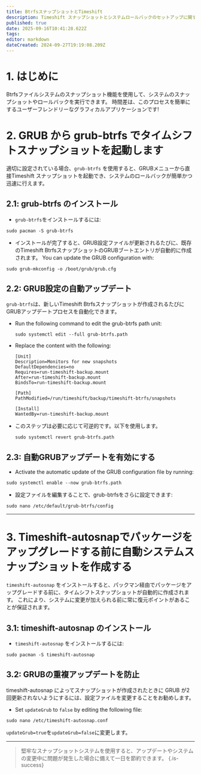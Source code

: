```yaml
---
title: BtrfsスナップショットとTimeshift
description: Timeshift スナップショットとシステムロールバックのセットアップに関する包括的なガイド
published: true
date: 2025-09-16T10:41:28.622Z
tags:
editor: markdown
dateCreated: 2024-09-27T19:19:08.209Z
---
```


# 1. はじめに

Btrfsファイルシステムのスナップショット機能を使用して、システムのスナップショットやロールバックを実行できます。 時間差は、このプロセスを簡単にするユーザーフレンドリーなグラフィカルアプリケーションです!

# 2. GRUB から grub-btrfs でタイムシフトスナップショットを起動します

適切に設定されている場合、`grub-btrfs` を使用すると、GRUBメニューから直接Timeshift スナップショットを起動でき、システムのロールバックが簡単かつ迅速に行えます。

## 2.1: grub-btrfs のインストール

- `grub-btrfs`をインストールするには:

```
sudo pacman -S grub-btrfs
```

- インストールが完了すると、GRUB設定ファイルが更新されるたびに、既存のTimeshift BtrfsスナップショットのGRUBブートエントリが自動的に作成されます。 You can update the GRUB configuration with:

```
sudo grub-mkconfig -o /boot/grub/grub.cfg
```

## 2.2: GRUB設定の自動アップデート

`grub-btrfs`は、新しいTimeshift Btrfsスナップショットが作成されるたびにGRUBアップデートプロセスを自動化できます。

- Run the following command to edit the grub-btrfs path unit:

  ```
  sudo systemctl edit --full grub-btrfs.path
  ```

- Replace the content with the following:
  ```
  [Unit]
  Description=Monitors for new snapshots
  DefaultDependencies=no
  Requires=run-timeshift-backup.mount
  After=run-timeshift-backup.mount
  BindsTo=run-timeshift-backup.mount

  [Path]
  PathModified=/run/timeshift/backup/timeshift-btrfs/snapshots

  [Install]
  WantedBy=run-timeshift-backup.mount
  ```

- このステップは必要に応じて可逆的です。以下を使用します。
  ```
  sudo systemctl revert grub-btrfs.path
  ```

## 2.3: 自動GRUBアップデートを有効にする

- Activate the automatic update of the GRUB configuration file by running:

```
sudo systemctl enable --now grub-btrfs.path
```

- 設定ファイルを編集することで、grub-btrfsをさらに設定できます:

```
sudo nano /etc/default/grub-btrfs/config
```

---

# 3. Timeshift-autosnapでパッケージをアップグレードする前に自動システムスナップショットを作成する

`timeshift-autosnap` をインストールすると、パックマン経由でパッケージをアップグレードする前に、タイムシフトスナップショットが自動的に作成されます。 これにより、システムに変更が加えられる前に常に復元ポイントがあることが保証されます。

## 3.1: timeshift-autosnap のインストール

- `timeshift-autosnap` をインストールするには:

```
sudo pacman -S timeshift-autosnap
```

## 3.2: GRUBの重複アップデートを防止

timeshift-autosnap によってスナップショットが作成されたときに GRUB が2回更新されないようにするには、設定ファイルを変更することをお勧めします。

- Set `updateGrub` to `false` by editing the following file:

```
sudo nano /etc/timeshift-autosnap.conf
```

`updateGrub=true`を`updateGrub=false`に変更します。

---

> 堅牢なスナップショットシステムを使用すると、アップデートやシステムの変更中に問題が発生した場合に備えて一日を節約できます。
> {.is-success}

